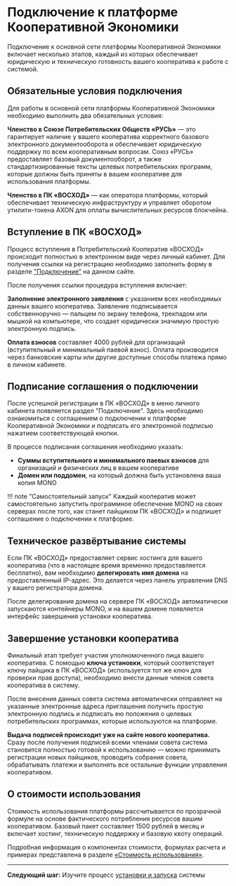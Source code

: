 # Подключение к платформе Кооперативной Экономики

Подключение к основной сети платформы Кооперативной Экономики включает несколько этапов, каждый из которых обеспечивает юридическую и техническую готовность вашего кооператива к работе с системой.

## Обязательные условия подключения

Для работы в основной сети платформы Кооперативной Экономики необходимо выполнить два обязательных условия:

**Членство в Союзе Потребительских Обществ «РУСЬ»** — это гарантирует наличие у вашего кооператива корректного базового электронного документооборота и обеспечивает юридическую поддержку по всем кооперативным вопросам. Союз «РУСЬ» предоставляет базовый документооборот, а также стандартизированные тексты целевых потребительских программ, которые должны быть приняты в вашем кооперативе для использования платформы.

**Членство в ПК «ВОСХОД»** — как оператора платформы, который обеспечивает техническую инфраструктуру и управляет оборотом утилити-токена AXON для оплаты вычислительных ресурсов блокчейна.

## Вступление в ПК «ВОСХОД»

Процесс вступления в Потребительский Кооператив «ВОСХОД» происходит полностью в электронном виде через личный кабинет. Для получения ссылки на регистрацию необходимо заполнить форму в разделе ["Подключение"](../../connect.md) на данном сайте.

После получения ссылки процедура вступления включает:

**Заполнение электронного заявления** с указанием всех необходимых данных вашего кооператива. Заявление подписывается собственноручно — пальцем по экрану телефона, трекпадом или мышкой на компьютере, что создает юридически значимую простую электронную подпись.

**Оплата взносов** составляет 4000 рублей для организаций (вступительный и минимальный паевой взнос). Оплата производится через банковские карты или другие доступные способы платежа прямо в личном кабинете.

## Подписание соглашения о подключении

После успешной регистрации в ПК «ВОСХОД» в меню личного кабинета появляется раздел "Подключение". Здесь необходимо ознакомиться с соглашением о подключении к платформе Кооперативной Экономики и подписать его электронной подписью нажатием соответствующей кнопки.

В процессе подписания соглашения необходимо указать:
- **Суммы вступительного и минимального паевых взносов** для организаций и физических лиц в вашем кооперативе
- **Домен или поддомен**, на который должна быть установлена ваша копия MONO

!!! note "Самостоятельный запуск"
    Каждый кооператив может самостоятельно запустить программное обеспечение MONO на своих серверах после того, как станет пайщиком ПК «ВОСХОД» и подпишет соглашение о подключении к платформе.

## Техническое развёртывание системы

Если ПК «ВОСХОД» предоставляет сервис хостинга для вашего кооператива (что в настоящее время временно предоставляется бесплатно), вам необходимо **делегировать имя домена** на предоставленный IP-адрес. Это делается через панель управления DNS у вашего регистратора домена.

После делегирования домена на сервере ПК «ВОСХОД» автоматически запускаются контейнеры MONO, и на вашем домене появляется интерфейс завершения установки кооператива.

## Завершение установки кооператива

Финальный этап требует участия уполномоченного лица вашего кооператива. С помощью **ключа установки**, который соответствует ключу пайщика в ПК «ВОСХОД» (используется тот же ключ для проверки прав доступа), необходимо внести данные членов совета кооператива в систему.

После внесения данных совета система автоматически отправляет на указанные электронные адреса приглашения получить простую электронную подпись и подписать ею положения о целевых потребительских программах, которые используются на платформе.

**Выдача подписей происходит уже на сайте нового кооператива.** Сразу после получения подписей всеми членами совета система становится полностью готовой к использованию — можно принимать регистрации новых пайщиков, проводить собрания совета, обрабатывать платежи и выполнять все остальные функции управления кооперативом.

## О стоимости использования

Стоимость использования платформы рассчитывается по прозрачной формуле на основе фактического потребления ресурсов вашим кооперативом. Базовый пакет составляет 1500 рублей в месяц и включает хостинг, техническую поддержку и базовую квоту операций. 

Подробная информация о компонентах стоимости, формулах расчета и примерах представлена в разделе [«Стоимость использования»](pricing.md).

---

**Следующий шаг:** Изучите процесс [установки и запуска](installation.md) системы 